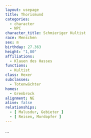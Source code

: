 ```yaml
---
layout: usepage
title: Thorismund
categories:
  - character
  - NPC
character_title: Schmieriger Kultist
race: Menschen
sex: m
birthday: 27.363
height: "1,80"
affiliations:
  - Klauen des Hasses
functions:
  - Kultist
class: Hexer
subclasses:
  - Totenwächter
homes:
  - Grenbrock
alignment: NE
alive: false
relationships:
  - [ Malusdur, Gebieter ]
  - [ Reisen, Mordopfer ]
---
```


...